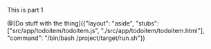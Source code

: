 This is part 1

@[Do stuff with the thing]({"layout": "aside", "stubs": ["src/app/todoitem/todoitem.js", "./src/app/todoitem/todoitem.html"], "command": "/bin/bash /project/target/run.sh"})

